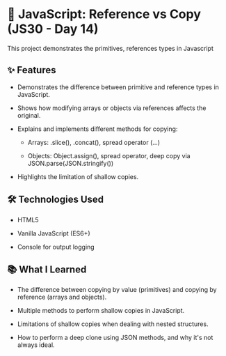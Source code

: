 # 🔁 JavaScript: Reference vs Copy (JS30 - Day 14)

This project demonstrates the primitives, references types in Javascript



## ✨ Features

* Demonstrates the difference between primitive and reference types in JavaScript.

* Shows how modifying arrays or objects via references affects the original.

* Explains and implements different methods for copying:

    * Arrays: .slice(), .concat(), spread operator (...)

    * Objects: Object.assign(), spread operator, deep copy via JSON.parse(JSON.stringify())

* Highlights the limitation of shallow copies.

## 🛠 Technologies Used

* HTML5

* Vanilla JavaScript (ES6+)

* Console for output logging

## 📚 What I Learned

* The difference between copying by value (primitives) and copying by reference (arrays and objects).

* Multiple methods to perform shallow copies in JavaScript.

* Limitations of shallow copies when dealing with nested structures.

* How to perform a deep clone using JSON methods, and why it's not always ideal.